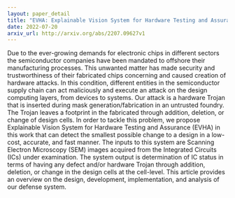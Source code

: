 ```yaml
---
layout: paper_detail
title: "EVHA: Explainable Vision System for Hardware Testing and Assurance -- An Overview"
date: 2022-07-20
arxiv_url: http://arxiv.org/abs/2207.09627v1
---
```


Due to the ever-growing demands for electronic chips in different sectors the semiconductor companies have been mandated to offshore their manufacturing processes. This unwanted matter has made security and trustworthiness of their fabricated chips concerning and caused creation of hardware attacks. In this condition, different entities in the semiconductor supply chain can act maliciously and execute an attack on the design computing layers, from devices to systems. Our attack is a hardware Trojan that is inserted during mask generation/fabrication in an untrusted foundry. The Trojan leaves a footprint in the fabricated through addition, deletion, or change of design cells. In order to tackle this problem, we propose Explainable Vision System for Hardware Testing and Assurance (EVHA) in this work that can detect the smallest possible change to a design in a low-cost, accurate, and fast manner. The inputs to this system are Scanning Electron Microscopy (SEM) images acquired from the Integrated Circuits (ICs) under examination. The system output is determination of IC status in terms of having any defect and/or hardware Trojan through addition, deletion, or change in the design cells at the cell-level. This article provides an overview on the design, development, implementation, and analysis of our defense system.
